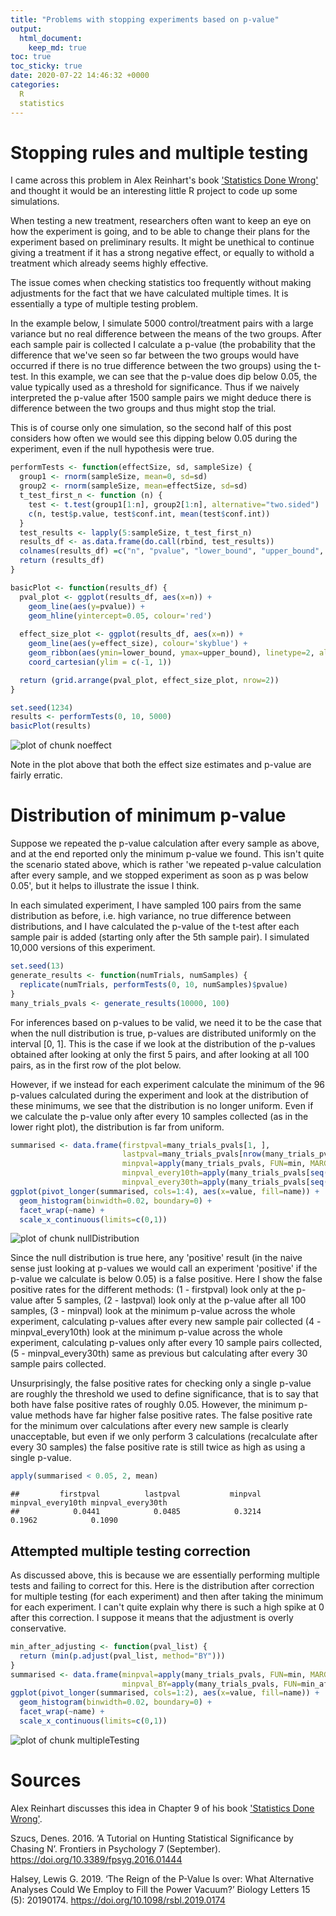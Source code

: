 ```yaml
---
title: "Problems with stopping experiments based on p-value"
output:
  html_document:
    keep_md: true
toc: true
toc_sticky: true
date: 2020-07-22 14:46:32 +0000
categories:
  R
  statistics
---
```




# Stopping rules and multiple testing

I came across this problem in Alex Reinhart's book ['Statistics Done Wrong'](https://www.statisticsdonewrong.com/regression.html) and thought it would be an interesting little R project to code up some simulations.

When testing a new treatment, researchers often want to keep an eye on how the experiment is going, and to be able to change their plans for the experiment based on preliminary results. It might be unethical to continue giving a treatment if it has a strong negative effect, or equally to withold a treatment which already seems highly effective.

The issue comes when checking statistics too frequently without making adjustments for the fact that we have calculated multiple times. It is essentially a type of multiple testing problem.

In the example below, I simulate 5000 control/treatment pairs with a large variance but no real difference between the means of the two groups. After each sample pair is collected I calculate a p-value (the probability that the difference that we've seen so far between the two groups would have occurred if there is no true difference between the two groups) using the t-test. In this example, we can see that the p-value does dip below 0.05, the value typically used as a threshold for significance. Thus if we naively interpreted the p-value after 1500 sample pairs we might deduce there is difference between the two groups and thus might stop the trial.

This is of course only one simulation, so the second half of this post considers how often we would see this dipping below 0.05 during the experiment, even if the null hypothesis were true.




```r
performTests <- function(effectSize, sd, sampleSize) {
  group1 <- rnorm(sampleSize, mean=0, sd=sd)
  group2 <- rnorm(sampleSize, mean=effectSize, sd=sd)
  t_test_first_n <- function (n) {
    test <- t.test(group1[1:n], group2[1:n], alternative="two.sided")
    c(n, test$p.value, test$conf.int, mean(test$conf.int))
  }
  test_results <- lapply(5:sampleSize, t_test_first_n)
  results_df <- as.data.frame(do.call(rbind, test_results))
  colnames(results_df) =c("n", "pvalue", "lower_bound", "upper_bound", "effect_size")
  return (results_df)
}

basicPlot <- function(results_df) {
  pval_plot <- ggplot(results_df, aes(x=n)) +
    geom_line(aes(y=pvalue)) +
    geom_hline(yintercept=0.05, colour='red')
  
  effect_size_plot <- ggplot(results_df, aes(x=n)) +
    geom_line(aes(y=effect_size), colour='skyblue') +
    geom_ribbon(aes(ymin=lower_bound, ymax=upper_bound), linetype=2, alpha=0.1) +
    coord_cartesian(ylim = c(-1, 1)) 

  return (grid.arrange(pval_plot, effect_size_plot, nrow=2))
}
```




```r
set.seed(1234)
results <- performTests(0, 10, 5000)
basicPlot(results)
```

![plot of chunk noeffect](/assets/images/noeffect-1.png)

Note in the plot above that both the effect size estimates and p-value are fairly erratic.

# Distribution of minimum p-value

Suppose we repeated the p-value calculation after every sample as above, and at the end reported only the minimum p-value we found. This isn't quite the scenario stated above, which is rather 'we repeated p-value calculation after every sample, and we stopped experiment as soon as p was below 0.05', but it helps to illustrate the issue I think.

In each simulated experiment, I have sampled 100 pairs from the same distribution as before, i.e. high variance, no true difference between distributions, and I have calculated the p-value of the t-test after each sample pair is added (starting only after the 5th sample pair). I simulated 10,000 versions of this experiment.


```r
set.seed(13)
generate_results <- function(numTrials, numSamples) {
  replicate(numTrials, performTests(0, 10, numSamples)$pvalue)
}
many_trials_pvals <- generate_results(10000, 100)
```

For inferences based on p-values to be valid, we need it to be the case that when the null distribution is true, p-values are distributed uniformly on the interval [0, 1]. This is the case if we look at the distribution of the p-values obtained after looking at only the first 5 pairs, and after looking at all 100 pairs, as in the first row of the plot below.

However, if we instead for each experiment calculate the minimum of the 96 p-values calculated during the experiment and look at the distribution of these minimums, we see that the distribution is no longer uniform. Even if we calculate the p-value only after every 10 samples collected (as in the lower right plot), the distribution is far from uniform.



```r
summarised <- data.frame(firstpval=many_trials_pvals[1, ],
                         lastpval=many_trials_pvals[nrow(many_trials_pvals), ],
                         minpval=apply(many_trials_pvals, FUN=min, MARGIN=2),
                         minpval_every10th=apply(many_trials_pvals[seq(6, 96, by=10), ], FUN=min, MARGIN=2),
                         minpval_every30th=apply(many_trials_pvals[seq(26, 96, by=30), ], FUN=min, MARGIN=2))
ggplot(pivot_longer(summarised, cols=1:4), aes(x=value, fill=name)) +
  geom_histogram(binwidth=0.02, boundary=0) +
  facet_wrap(~name) +
  scale_x_continuous(limits=c(0,1))
```

![plot of chunk nullDistribution](/assets/images/nullDistribution-1.png)

Since the null distribution is true here, any 'positive' result (in the naive sense just looking at p-values we would call an experiment 'positive' if the p-value we calculate is below 0.05) is a false positive. Here I show the false positive rates for the different methods: (1 - firstpval) look only at the p-value after 5 samples, (2 - lastpval) look only at the p-value after all 100 samples, (3 - minpval) look at the minimum p-value across the whole experiment, calculating p-values after every new sample pair collected (4 - minpval_every10th) look at the minimum p-value across the whole experiment, calculating p-values only after every 10 sample pairs collected, (5 - minpval_every30th) same as previous but calculating after every 30 sample pairs collected.

Unsurprisingly, the false positive rates for checking only a single p-value are roughly the threshold we used to define significance, that is to say that both have false positive rates of roughly 0.05. However, the minimum p-value methods have far higher false positive rates. The false positive rate for the minimum over calculations after every new sample is clearly unacceptable, but even if we only perform 3 calculations (recalculate after every 30 samples) the false positive rate is still twice as high as using a single p-value.


```r
apply(summarised < 0.05, 2, mean)
```

```
##         firstpval          lastpval           minpval minpval_every10th minpval_every30th 
##            0.0441            0.0485            0.3214            0.1962            0.1090
```

## Attempted multiple testing correction

As discussed above, this is because we are essentially performing multiple tests and failing to correct for this. Here is the distribution after correction for multiple testing (for each experiment) and then after taking the minimum for each experiment. I can't quite explain why there is such a high spike at 0 after this correction. I suppose it means that the adjustment is overly conservative.


```r
min_after_adjusting <- function(pval_list) {
  return (min(p.adjust(pval_list, method="BY")))
}
summarised <- data.frame(minpval=apply(many_trials_pvals, FUN=min, MARGIN=2),
                         minpval_BY=apply(many_trials_pvals, FUN=min_after_adjusting, MARGIN=2))
ggplot(pivot_longer(summarised, cols=1:2), aes(x=value, fill=name)) +
  geom_histogram(binwidth=0.02, boundary=0) +
  facet_wrap(~name) +
  scale_x_continuous(limits=c(0,1))
```

![plot of chunk multipleTesting](/assets/images/multipleTesting-1.png)


# Sources

Alex Reinhart discusses this idea in Chapter 9 of his book ['Statistics Done Wrong'](https://www.statisticsdonewrong.com/regression.html).

Szucs, Denes. 2016. ‘A Tutorial on Hunting Statistical Significance by Chasing N’. Frontiers in Psychology 7 (September). <https://doi.org/10.3389/fpsyg.2016.01444>

Halsey, Lewis G. 2019. ‘The Reign of the P-Value Is over: What Alternative Analyses Could We Employ to Fill the Power Vacuum?’ Biology Letters 15 (5): 20190174. <https://doi.org/10.1098/rsbl.2019.0174>
